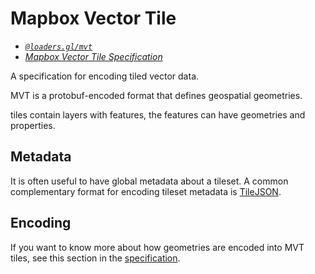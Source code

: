# Mapbox Vector Tile

- *[`@loaders.gl/mvt`](/docs/modules/mvt)*
- *[Mapbox Vector Tile Specification](https://github.com/mapbox/vector-tile-spec)*

A specification for encoding tiled vector data.

MVT is a protobuf-encoded format that defines geospatial geometries.

tiles contain layers with features, the features can have geometries and properties.

## Metadata

It is often useful to have global metadata about a tileset. A common complementary format for encoding tileset metadata is [TileJSON](./tilejson).

## Encoding

If you want to know more about how geometries are encoded into MVT tiles, see this section in the [specification](https://docs.mapbox.com/vector-tiles/specification/#encoding-geometry).

